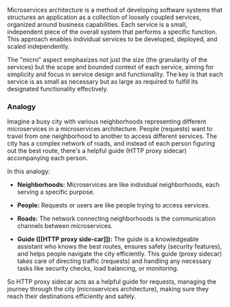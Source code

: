 
Microservices architecture is a method of developing software systems that structures an application as a collection of loosely coupled services, organized around business capabilities. Each service is a small, independent piece of the overall system that performs a specific function. This approach enables individual services to be developed, deployed, and scaled independently.

The "micro" aspect emphasizes not just the size (the granularity of the services) but the scope and bounded context of each service, aiming for simplicity and focus in service design and functionality. The key is that each service is as small as necessary but as large as required to fulfill its designated functionality effectively.

### Analogy
Imagine a busy city with various neighborhoods representing different microservices in a microservices architecture. People (requests) want to travel from one neighborhood to another to access different services. The city has a complex network of roads, and instead of each person figuring out the best route, there's a helpful guide (HTTP proxy sidecar) accompanying each person.

In this analogy:

- **Neighborhoods:** Microservices are like individual neighborhoods, each serving a specific purpose.
- **People:** Requests or users are like people trying to access services.
- **Roads:** The network connecting neighborhoods is the communication channels between microservices.

- **Guide ([[HTTP proxy side-car]]):** The guide is a knowledgeable assistant who knows the best routes, ensures safety (security features), and helps people navigate the city efficiently. This guide (proxy sidecar) takes care of directing traffic (requests) and handling any necessary tasks like security checks, load balancing, or monitoring.

So HTTP proxy sidecar acts as a helpful guide for requests, managing the journey through the city (microservices architecture), making sure they reach their destinations efficiently and safely.